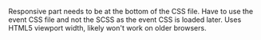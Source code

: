 Responsive part needs to be at the bottom of the CSS file.
Have to use the event CSS file and not the SCSS as the event CSS is loaded later.
Uses HTML5 viewport width, likely won't work on older browsers.
